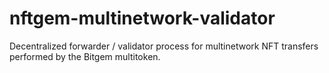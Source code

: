 # nftgem-multinetwork-validator
Decentralized forwarder / validator process for multinetwork NFT transfers performed by the Bitgem multitoken.
